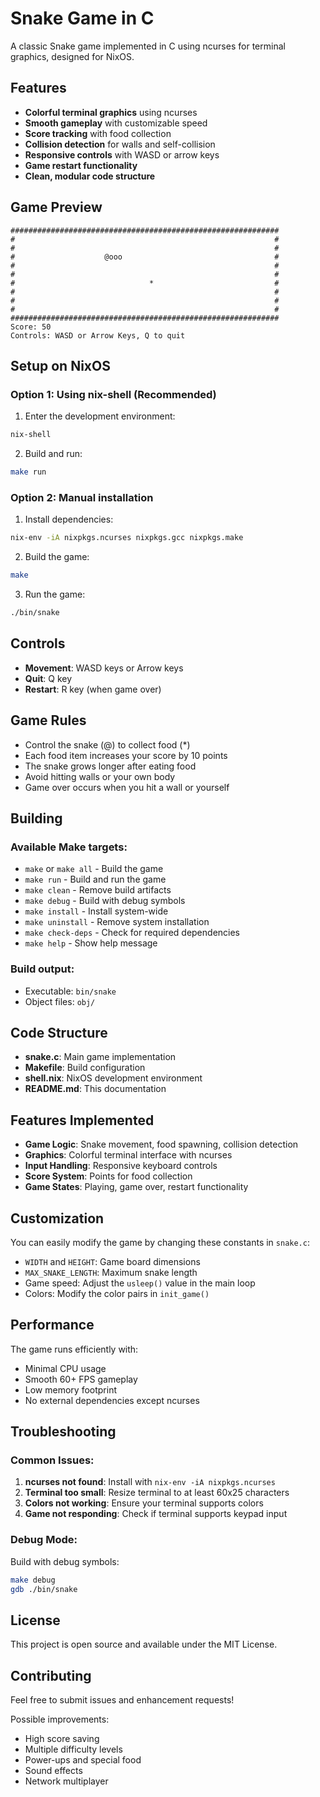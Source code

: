 # Snake Game in C

A classic Snake game implemented in C using ncurses for terminal graphics, designed for NixOS.

## Features

- **Colorful terminal graphics** using ncurses
- **Smooth gameplay** with customizable speed
- **Score tracking** with food collection
- **Collision detection** for walls and self-collision
- **Responsive controls** with WASD or arrow keys
- **Game restart functionality**
- **Clean, modular code structure**

## Game Preview

```
############################################################
#                                                          #
#                                                          #
#                    @ooo                                  #
#                                                          #
#                                                          #
#                              *                           #
#                                                          #
#                                                          #
#                                                          #
############################################################
Score: 50
Controls: WASD or Arrow Keys, Q to quit
```

## Setup on NixOS

### Option 1: Using nix-shell (Recommended)

1. Enter the development environment:
```bash
nix-shell
```

2. Build and run:
```bash
make run
```

### Option 2: Manual installation

1. Install dependencies:
```bash
nix-env -iA nixpkgs.ncurses nixpkgs.gcc nixpkgs.make
```

2. Build the game:
```bash
make
```

3. Run the game:
```bash
./bin/snake
```

## Controls

- **Movement**: WASD keys or Arrow keys
- **Quit**: Q key
- **Restart**: R key (when game over)

## Game Rules

- Control the snake (@) to collect food (*)
- Each food item increases your score by 10 points
- The snake grows longer after eating food
- Avoid hitting walls or your own body
- Game over occurs when you hit a wall or yourself

## Building

### Available Make targets:

- `make` or `make all` - Build the game
- `make run` - Build and run the game
- `make clean` - Remove build artifacts
- `make debug` - Build with debug symbols
- `make install` - Install system-wide
- `make uninstall` - Remove system installation
- `make check-deps` - Check for required dependencies
- `make help` - Show help message

### Build output:
- Executable: `bin/snake`
- Object files: `obj/`

## Code Structure

- **snake.c**: Main game implementation
- **Makefile**: Build configuration
- **shell.nix**: NixOS development environment
- **README.md**: This documentation

## Features Implemented

- **Game Logic**: Snake movement, food spawning, collision detection
- **Graphics**: Colorful terminal interface with ncurses
- **Input Handling**: Responsive keyboard controls
- **Score System**: Points for food collection
- **Game States**: Playing, game over, restart functionality

## Customization

You can easily modify the game by changing these constants in `snake.c`:

- `WIDTH` and `HEIGHT`: Game board dimensions
- `MAX_SNAKE_LENGTH`: Maximum snake length
- Game speed: Adjust the `usleep()` value in the main loop
- Colors: Modify the color pairs in `init_game()`

## Performance

The game runs efficiently with:
- Minimal CPU usage
- Smooth 60+ FPS gameplay
- Low memory footprint
- No external dependencies except ncurses

## Troubleshooting

### Common Issues:

1. **ncurses not found**: Install with `nix-env -iA nixpkgs.ncurses`
2. **Terminal too small**: Resize terminal to at least 60x25 characters
3. **Colors not working**: Ensure your terminal supports colors
4. **Game not responding**: Check if terminal supports keypad input

### Debug Mode:

Build with debug symbols:
```bash
make debug
gdb ./bin/snake
```

## License

This project is open source and available under the MIT License.

## Contributing

Feel free to submit issues and enhancement requests!

Possible improvements:
- High score saving
- Multiple difficulty levels
- Power-ups and special food
- Sound effects
- Network multiplayer
